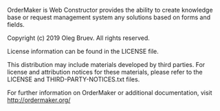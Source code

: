 OrderMaker is Web Constructor provides the ability to create knowledge base or request management system any solutions based on forms and fields.

Copyright (c) 2019 Oleg Bruev. All rights reserved.

License information can be found in the LICENSE file.

This distribution may include materials developed by third parties.
For license and attribution notices for these materials,
please refer to the LICENSE and THIRD-PARTY-NOTICES.txt files.

For further information  on OrderMaker or additional documentation, visit http://ordermaker.org/